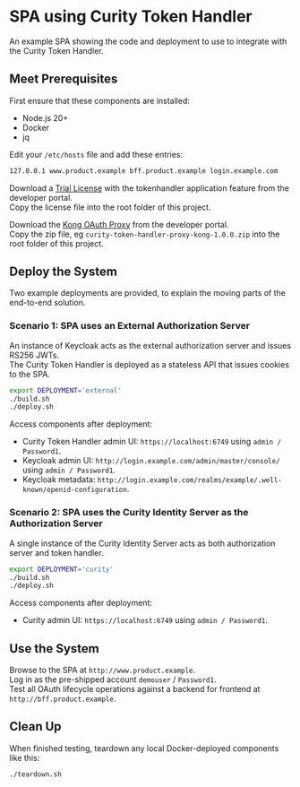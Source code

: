 # SPA using Curity Token Handler

An example SPA showing the code and deployment to use to integrate with the Curity Token Handler.

## Meet Prerequisites

First ensure that these components are installed:

- Node.js 20+
- Docker
- jq

Edit your `/etc/hosts` file and add these entries:

```bash
127.0.0.1 www.product.example bff.product.example login.example.com
```

Download a [Trial License](https://developer.curity.io/free-trial) with the tokenhandler application feature from the developer portal.\
Copy the license file into the root folder of this project.

Download the [Kong OAuth Proxy](https://developer.curity.io/release/9.3.0/?proxy=kong) from the developer portal.\
Copy the zip file, eg `curity-token-handler-proxy-kong-1.0.0.zip` into the root folder of this project.

## Deploy the System

Two example deployments are provided, to explain the moving parts of the end-to-end solution.

### Scenario 1: SPA uses an External Authorization Server

An instance of Keycloak acts as the external authorization server and issues RS256 JWTs.\
The Curity Token Handler is deployed as a stateless API that issues cookies to the SPA.

```bash
export DEPLOYMENT='external'
./build.sh
./deploy.sh
```

Access components after deployment:

- Curity Token Handler admin UI: `https://localhost:6749` using `admin / Password1`.
- Keycloak admin UI: `http://login.example.com/admin/master/console/` using `admin / Password1`.
- Keycloak metadata: `http://login.example.com/realms/example/.well-known/openid-configuration`.

### Scenario 2: SPA uses the Curity Identity Server as the Authorization Server

A single instance of the Curity Identity Server acts as both authorization server and token handler.

```bash
export DEPLOYMENT='curity'
./build.sh
./deploy.sh
```

Access components after deployment:

- Curity admin UI: `https://localhost:6749` using `admin / Password1`.

## Use the System

Browse to the SPA at `http://www.product.example`.\
Log in as the pre-shipped account `demouser` / `Password1`.\
Test all OAuth lifecycle operations against a backend for frontend at `http://bff.product.example`. 

## Clean Up

When finished testing, teardown any local Docker-deployed components like this:

```bash
./teardown.sh
```

